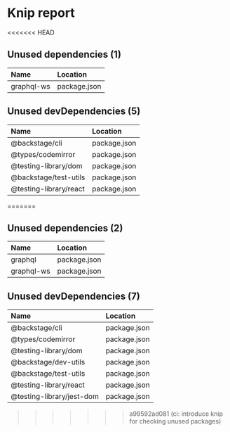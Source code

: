 # Knip report

<<<<<<< HEAD
## Unused dependencies (1)

| Name       | Location     |
|:-----------|:-------------|
| graphql-ws | package.json |

## Unused devDependencies (5)

| Name                   | Location     |
|:-----------------------|:-------------|
| @backstage/cli         | package.json |
| @types/codemirror      | package.json |
| @testing-library/dom   | package.json |
| @backstage/test-utils  | package.json |
| @testing-library/react | package.json |
=======
## Unused dependencies (2)

| Name       | Location     |
|:-----------|:-------------|
| graphql    | package.json |
| graphql-ws | package.json |

## Unused devDependencies (7)

| Name                      | Location     |
|:--------------------------|:-------------|
| @backstage/cli            | package.json |
| @types/codemirror         | package.json |
| @testing-library/dom      | package.json |
| @backstage/dev-utils      | package.json |
| @backstage/test-utils     | package.json |
| @testing-library/react    | package.json |
| @testing-library/jest-dom | package.json |
>>>>>>> a99592ad081 (ci: introduce knip for checking unused packages)

